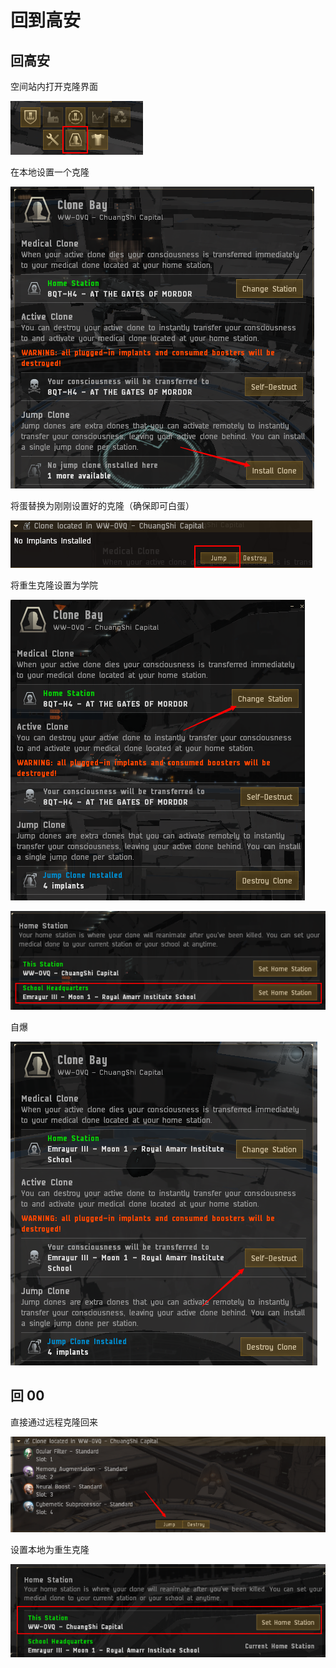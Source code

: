 # 回到高安

## 回高安

空间站内打开克隆界面

![](../.gitbook/assets/Snipaste_2020-10-25_11-13-18.png)

在本地设置一个克隆

![](../.gitbook/assets/Snipaste_2020-10-25_11-14-13.png)

将蛋替换为刚刚设置好的克隆（确保即可白蛋）

![](../.gitbook/assets/Snipaste_2020-10-25_11-14-40.png)

将重生克隆设置为学院

![](../.gitbook/assets/Snipaste_2020-10-25_11-17-57.png)

![](../.gitbook/assets/Snipaste_2020-10-25_11-18-25.png)

自爆

![](../.gitbook/assets/Snipaste_2020-10-25_11-18-50.png)

## 回 00

直接通过远程克隆回来

![](../.gitbook/assets/Snipaste_2020-10-25_11-24-15.png)

设置本地为重生克隆

![](../.gitbook/assets/Snipaste_2020-10-25_11-24-48.png)